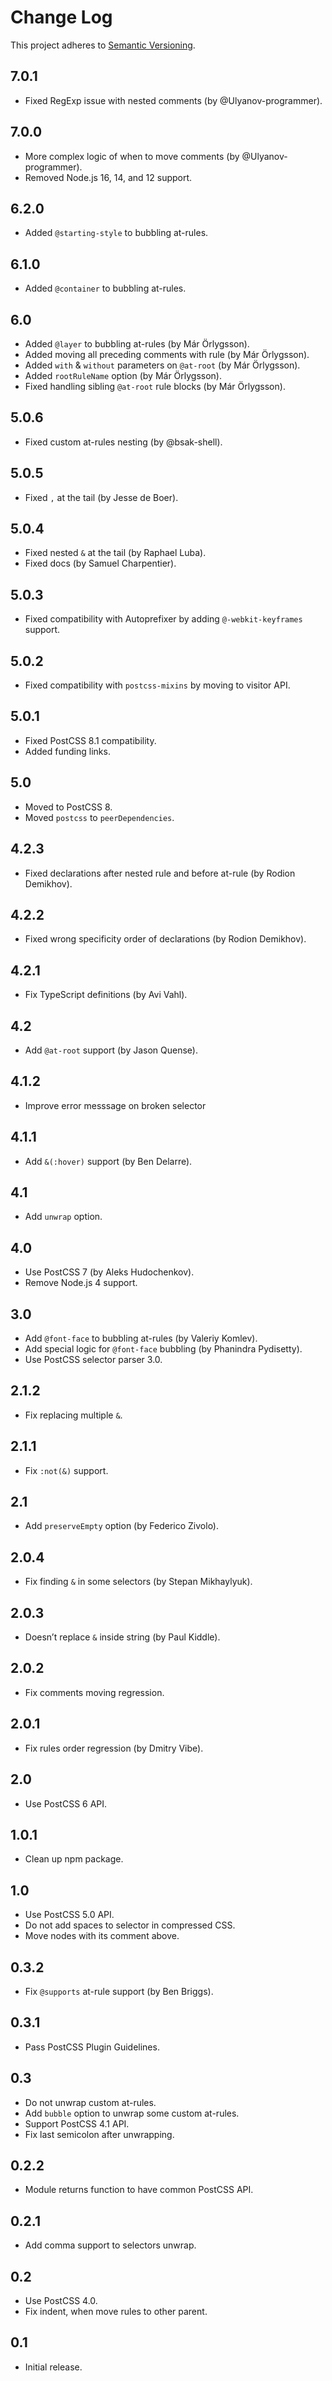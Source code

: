 # Change Log
This project adheres to [Semantic Versioning](http://semver.org/).

## 7.0.1
* Fixed RegExp issue with nested comments (by @Ulyanov-programmer).

## 7.0.0
* More complex logic of when to move comments (by @Ulyanov-programmer).
* Removed Node.js 16, 14, and 12 support.

## 6.2.0
* Added `@starting-style` to bubbling at-rules.

## 6.1.0
* Added `@container` to bubbling at-rules.

## 6.0
* Added `@layer` to bubbling at-rules (by Már Örlygsson).
* Added moving all preceding comments with rule (by Már Örlygsson).
* Added `with` & `without` parameters on `@at-root` (by Már Örlygsson).
* Added `rootRuleName` option (by Már Örlygsson).
* Fixed handling sibling `@at-root` rule blocks (by Már Örlygsson).

## 5.0.6
* Fixed custom at-rules nesting (by @bsak-shell).

## 5.0.5
* Fixed `,` at the tail (by Jesse de Boer).

## 5.0.4
* Fixed nested `&` at the tail (by Raphael Luba).
* Fixed docs (by Samuel Charpentier).

## 5.0.3
* Fixed compatibility with Autoprefixer by adding `@-webkit-keyframes` support.

## 5.0.2
* Fixed compatibility with `postcss-mixins` by moving to visitor API.

## 5.0.1
* Fixed PostCSS 8.1 compatibility.
* Added funding links.

## 5.0
* Moved to PostCSS 8.
* Moved `postcss` to `peerDependencies`.

## 4.2.3
* Fixed declarations after nested rule and before at-rule (by Rodion Demikhov).

## 4.2.2
* Fixed wrong specificity order of declarations (by Rodion Demikhov).

## 4.2.1
* Fix TypeScript definitions (by Avi Vahl).

## 4.2
* Add `@at-root` support (by Jason Quense).

## 4.1.2
* Improve error messsage on broken selector

## 4.1.1
* Add `&(:hover)` support (by Ben Delarre).

## 4.1
* Add `unwrap` option.

## 4.0
* Use PostCSS 7 (by Aleks Hudochenkov).
* Remove Node.js 4 support.

## 3.0
* Add `@font-face` to bubbling at-rules (by Valeriy Komlev).
* Add special logic for `@font-face` bubbling (by Phanindra Pydisetty).
* Use PostCSS selector parser 3.0.

## 2.1.2
* Fix replacing multiple `&`.

## 2.1.1
* Fix `:not(&)` support.

## 2.1
* Add `preserveEmpty` option (by Federico Zivolo).

## 2.0.4
* Fix finding `&` in some selectors (by Stepan Mikhaylyuk).

## 2.0.3
* Doesn’t replace `&` inside string (by Paul Kiddle).

## 2.0.2
* Fix comments moving regression.

## 2.0.1
* Fix rules order regression (by Dmitry Vibe).

## 2.0
* Use PostCSS 6 API.

## 1.0.1
* Clean up npm package.

## 1.0
* Use PostCSS 5.0 API.
* Do not add spaces to selector in compressed CSS.
* Move nodes with its comment above.

## 0.3.2
* Fix `@supports` at-rule support (by Ben Briggs).

## 0.3.1
* Pass PostCSS Plugin Guidelines.

## 0.3
* Do not unwrap custom at-rules.
* Add `bubble` option to unwrap some custom at-rules.
* Support PostCSS 4.1 API.
* Fix last semicolon after unwrapping.

## 0.2.2
* Module returns function to have common PostCSS API.

## 0.2.1
* Add comma support to selectors unwrap.

## 0.2
* Use PostCSS 4.0.
* Fix indent, when move rules to other parent.

## 0.1
* Initial release.
